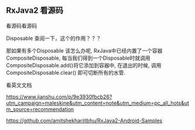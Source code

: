 ## RxJava2 看源码

看源码看源码

Disposable 查阅一下，这个的作用？？？

那如果有多个Disposable 该怎么办呢, RxJava中已经内置了一个容器 CompositeDisposable, 每当我们得到一个Disposable时就调用 CompositeDisposable.add()将它添加到容器中, 在退出的时候, 调用CompositeDisposable.clear() 即可切断所有的水管.

看英文文档

https://www.jianshu.com/p/9e3930fbcb26?utm_campaign=maleskine&utm_content=note&utm_medium=pc_all_hots&utm_source=recommendation

https://github.com/amitshekhariitbhu/RxJava2-Android-Samples